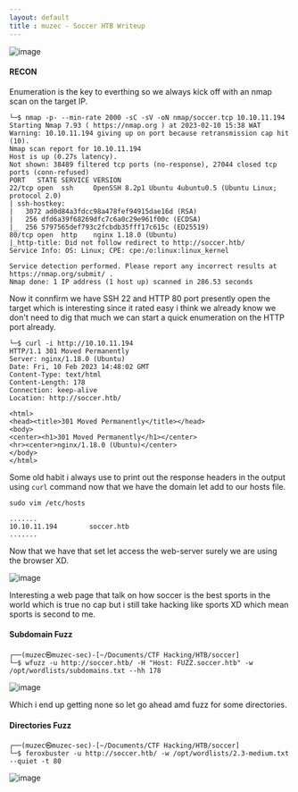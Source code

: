 ```yaml
---
layout: default
title : muzec - Soccer HTB Writeup
---
```



![image](https://user-images.githubusercontent.com/69868171/218117279-f27eebec-fbed-4900-a1e9-7cdd0c83c12c.png)


#### RECON

Enumeration is the key to everthing so we always kick off with an nmap scan on the target IP.

```
└─$ nmap -p- --min-rate 2000 -sC -sV -oN nmap/soccer.tcp 10.10.11.194
Starting Nmap 7.93 ( https://nmap.org ) at 2023-02-10 15:38 WAT
Warning: 10.10.11.194 giving up on port because retransmission cap hit (10).
Nmap scan report for 10.10.11.194
Host is up (0.27s latency).
Not shown: 38489 filtered tcp ports (no-response), 27044 closed tcp ports (conn-refused)
PORT   STATE SERVICE VERSION
22/tcp open  ssh     OpenSSH 8.2p1 Ubuntu 4ubuntu0.5 (Ubuntu Linux; protocol 2.0)
| ssh-hostkey: 
|   3072 ad0d84a3fdcc98a478fef94915dae16d (RSA)
|   256 dfd6a39f68269dfc7c6a0c29e961f00c (ECDSA)
|_  256 5797565def793c2fcbdb35fff17c615c (ED25519)
80/tcp open  http    nginx 1.18.0 (Ubuntu)
|_http-title: Did not follow redirect to http://soccer.htb/
Service Info: OS: Linux; CPE: cpe:/o:linux:linux_kernel

Service detection performed. Please report any incorrect results at https://nmap.org/submit/ .
Nmap done: 1 IP address (1 host up) scanned in 286.53 seconds
```

Now it connfirm we have SSH 22 and HTTP 80 port presently open the target which is interesting since it rated easy i think we already know we don't need to dig that much we can start a quick enumeration on the HTTP port already.

```
└─$ curl -i http://10.10.11.194
HTTP/1.1 301 Moved Permanently
Server: nginx/1.18.0 (Ubuntu)
Date: Fri, 10 Feb 2023 14:48:02 GMT
Content-Type: text/html
Content-Length: 178
Connection: keep-alive
Location: http://soccer.htb/

<html>
<head><title>301 Moved Permanently</title></head>
<body>
<center><h1>301 Moved Permanently</h1></center>
<hr><center>nginx/1.18.0 (Ubuntu)</center>
</body>
</html>
```

Some old habit i always use to print out the response headers in the output using `curl` command now that we have the domain let add to our hosts file.

```
sudo vim /etc/hosts

.......
10.10.11.194        soccer.htb
.......
```

Now that we have that set let access the web-server surely we are using the browser XD.

![image](https://user-images.githubusercontent.com/69868171/218122187-0bc713c6-ee50-4e23-bcf2-0cc4a0a3294a.png)


Interesting a web page that talk on how soccer is the best sports in the world which is true no cap but i still take hacking like sports XD which mean sports is second to me.

#### Subdomain Fuzz

```
┌──(muzec㉿muzec-sec)-[~/Documents/CTF Hacking/HTB/soccer]
└─$ wfuzz -u http://soccer.htb/ -H "Host: FUZZ.soccer.htb" -w /opt/wordlists/subdomains.txt --hh 178
```

![image](https://user-images.githubusercontent.com/69868171/218126218-472ce0bd-c87a-472d-b8e2-15bfd2b8e7b7.png)


Which i end up getting none so let go ahead amd fuzz for some directories.



#### Directories Fuzz
```
┌──(muzec㉿muzec-sec)-[~/Documents/CTF Hacking/HTB/soccer]
└─$ feroxbuster -u http://soccer.htb/ -w /opt/wordlists/2.3-medium.txt --quiet -t 80
```

![image](https://user-images.githubusercontent.com/69868171/218125962-afbc5da8-f77a-4648-882a-bfecb702a677.png)


